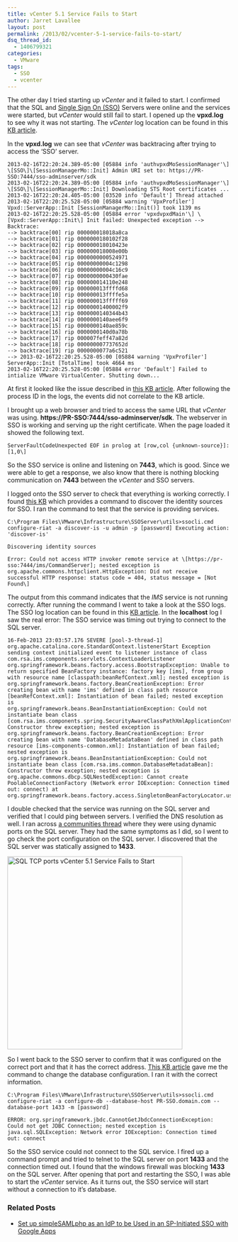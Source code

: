 ```yaml
---
title: vCenter 5.1 Service Fails to Start
author: Jarret Lavallee
layout: post
permalink: /2013/02/vcenter-5-1-service-fails-to-start/
dsq_thread_id:
  - 1406799321
categories:
  - VMware
tags:
  - SSO
  - vcenter
---
```

The other day I tried starting up *vCenter* and it failed to start. I confirmed that the SQL and <a href="http://kb.vmware.com/kb/2034918" onclick="javascript:_gaq.push(['_trackEvent','outbound-article','http://kb.vmware.com/kb/2034918']);">Single Sign On (SSO)</a> Servers were online and the services were started, but *vCenter* would still fail to start. I opened up the **vpxd.log** to see why it was not starting. The *vCenter* log location can be found in this <a href="http://kb.vmware.com/kb/1021804" onclick="javascript:_gaq.push(['_trackEvent','outbound-article','http://kb.vmware.com/kb/1021804']);" title="vCenter Log Location" target="_blank">KB article</a>.

In the **vpxd.log** we can see that *vCenter* was backtracing after trying to access the &#8216;SSO&#8217; server.

    2013-02-16T22:20:24.389-05:00 [05884 info 'authvpxdMoSessionManager'\] \[SSO\]\[SessionManagerMo::Init] Admin URI set to: https://PR-SSO:7444/sso-adminserver/sdk 
    2013-02-16T22:20:24.389-05:00 [05884 info 'authvpxdMoSessionManager'\] \[SSO\]\[SessionManagerMo::Init] Downloading STS Root certificates ... 
    2013-02-16T22:20:24.405-05:00 [03520 info 'Default'] Thread attached 
    2013-02-16T22:20:25.528-05:00 [05884 warning 'VpxProfiler'] Vpxd::ServerApp::Init [SessionManagerMo::Init()] took 1139 ms 
    2013-02-16T22:20:25.528-05:00 [05884 error 'vpxdvpxdMain'\] \[Vpxd::ServerApp::Init\] Init failed: Unexpected exception --> Backtrace: 
    --> backtrace[00] rip 000000018018a8ca 
    --> backtrace[01] rip 0000000180102f28 
    --> backtrace[02] rip 000000018010423e 
    --> backtrace[03] rip 000000018008e00b 
    --> backtrace[04] rip 0000000000524971 
    --> backtrace[05] rip 00000000004c1298 
    --> backtrace[06] rip 00000000004c16c9 
    --> backtrace[07] rip 0000000000430fae 
    --> backtrace[08] rip 000000014110e248 
    --> backtrace[09] rip 000000013ffffd68 
    --> backtrace[10] rip 000000013ffffe5a 
    --> backtrace[11] rip 000000013fffff69 
    --> backtrace[12] rip 00000001400002f9 
    --> backtrace[13] rip 0000000140344b43 
    --> backtrace[14] rip 0000000140aee6f9 
    --> backtrace[15] rip 0000000140ae859c 
    --> backtrace[16] rip 0000000140d0a78b 
    --> backtrace[17] rip 000007feff47a82d 
    --> backtrace[18] rip 000000007737652d 
    --> backtrace[19] rip 0000000077a6c521 
    --> 2013-02-16T22:20:25.528-05:00 [05884 warning 'VpxProfiler'] ServerApp::Init [TotalTime] took 4664 ms 
    2013-02-16T22:20:25.528-05:00 [05884 error 'Default'] Failed to intialize VMware VirtualCenter. Shutting down... 
    

At first it looked like the issue described in <a href="http://kb.vmware.com/kb/2036170" onclick="javascript:_gaq.push(['_trackEvent','outbound-article','http://kb.vmware.com/kb/2036170']);">this KB article</a>. After following the process ID in the logs, the events did not correlate to the KB article.

I brought up a web browser and tried to access the same URL that *vCenter* was using. **https://PR-SSO:7444/sso-adminserver/sdk**. The webserver in SSO is working and serving up the right certificate. When the page loaded it showed the following text.

    ServerFaultCodeUnexpected EOF in prolog at [row,col {unknown-source}]: [1,0\]
    

So the SSO service is online and listening on **7443**, which is good. Since we were able to get a response, we also know that there is nothing blocking communication on **7443** between the *vCenter* and SSO servers.

I logged onto the SSO server to check that everything is working correctly. I found <a href="http://kb.vmware.com/kb/2036170" onclick="javascript:_gaq.push(['_trackEvent','outbound-article','http://kb.vmware.com/kb/2036170']);">this KB</a> which provides a command to discover the identity sources for SSO. I ran the command to test that the service is providing services.

    C:\Program Files\VMware\Infrastructure\SSOServer\utils>ssocli.cmd configure-riat -a discover-is -u admin -p [password] Executing action: 'discover-is'
    
    Discovering identity sources
    
    Error: Could not access HTTP invoker remote service at \[https://pr-sso:7444/ims/CommandServer]; nested exception is org.apache.commons.httpclient.HttpException: Did not receive successful HTTP response: status code = 404, status message = [Not Found\] 
    

The output from this command indicates that the *IMS* service is not running correctly. After running the command I went to take a look at the SSO logs. The SSO log location can be found in this <a href="http://kb.vmware.com/kb/2033430" onclick="javascript:_gaq.push(['_trackEvent','outbound-article','http://kb.vmware.com/kb/2033430']);">KB article</a>. In the **localhost** log I saw the real error: The SSO service was timing out trying to connect to the SQL server.

    16-Feb-2013 23:03:57.176 SEVERE [pool-3-thread-1] org.apache.catalina.core.StandardContext.listenerStart Exception sending context initialized event to listener instance of class com.rsa.ims.components.servlets.ContextLoaderListener 
    org.springframework.beans.factory.access.BootstrapException: Unable to return specified BeanFactory instance: factory key [ims], from group with resource name [classpath:beanRefContext.xml]; nested exception is 
    org.springframework.beans.factory.BeanCreationException: Error creating bean with name 'ims' defined in class path resource [beanRefContext.xml]: Instantiation of bean failed; nested exception is
    org.springframework.beans.BeanInstantiationException: Could not instantiate bean class [com.rsa.ims.components.spring.SecurityAwareClassPathXmlApplicationContext]: Constructor threw exception; nested exception is org.springframework.beans.factory.BeanCreationException: Error creating bean with name 'DatabaseMetadataBean' defined in class path resource [ims-components-common.xml]: Instantiation of bean failed; nested exception is 
    org.springframework.beans.BeanInstantiationException: Could not instantiate bean class [com.rsa.ims.common.DatabaseMetadataBean]: Constructor threw exception; nested exception is 
    org.apache.commons.dbcp.SQLNestedException: Cannot create PoolableConnectionFactory (Network error IOException: Connection timed out: connect) at org.springframework.beans.factory.access.SingletonBeanFactoryLocator.useBeanFactory(SingletonBeanFactoryLocator.java:409) 
    

I double checked that the service was running on the SQL server and verified that I could ping between servers. I verified the DNS resolution as well. I ran across <a href="http://communities.vmware.com/thread/426536" onclick="javascript:_gaq.push(['_trackEvent','outbound-article','http://communities.vmware.com/thread/426536']);">a communities thread</a> where they were using dynamic ports on the SQL server. They had the same symptoms as I did, so I went to go check the port configuration on the SQL server. I discovered that the SQL server was statically assigned to **1433**.

<img src="http://virtuallyhyper.com/wp-content/uploads/2013/02/SQL-TCP-ports.jpg" alt="SQL TCP ports vCenter 5.1 Service Fails to Start" width="395" height="435" class="aligncenter size-full wp-image-6310" title="vCenter 5.1 Service Fails to Start" />

So I went back to the SSO server to confirm that it was configured on the correct port and that it has the correct address. <a href="http://kb.vmware.com/kb/2033516" onclick="javascript:_gaq.push(['_trackEvent','outbound-article','http://kb.vmware.com/kb/2033516']);">This KB article</a> gave me the command to change the database configuration. I ran it with the correct information.

    C:\Program Files\VMware\Infrastructure\SSOServer\utils>ssocli.cmd configure-riat -a configure-db --database-host PR-SSO.domain.com --database-port 1433 -m [password]
    
    ERROR: org.springframework.jbdc.CannotGetJbdcConnectionException: Could not get JDBC Connection; nested exception is java.sql.SQLException: Network error IOException: Connection timed out: connect
    

So the SSO service could not connect to the SQL service. I fired up a command prompt and tried to telnet to the SQL server on port **1433** and the connection timed out. I found that the windows firewall was blocking **1433** on the SQL server. After opening that port and restarting the SSO, I was able to start the *vCenter* service. As it turns out, the SSO service will start without a connection to it&#8217;s database.

<div class="SPOSTARBUST-Related-Posts">
  <H3>
    Related Posts
  </H3>
  
  <ul class="entry-meta">
    <li class="SPOSTARBUST-Related-Post">
      <a title="Set up simpleSAMLphp as an IdP to be Used in an SP-Initiated SSO with Google Apps" href="http://virtuallyhyper.com/2013/05/set-up-simplesamlphp-as-an-idp-to-be-used-in-an-sp-initiated-sso-with-google-apps/" onclick="javascript:_gaq.push(['_trackEvent','outbound-article','http://virtuallyhyper.com/2013/05/set-up-simplesamlphp-as-an-idp-to-be-used-in-an-sp-initiated-sso-with-google-apps/']);" rel="bookmark">Set up simpleSAMLphp as an IdP to be Used in an SP-Initiated SSO with Google Apps</a>
    </li>
  </ul>
</div>

<p class="wp-flattr-button">
  <a class="FlattrButton" style="display:none;" href="http://virtuallyhyper.com/2013/02/vcenter-5-1-service-fails-to-start/" title=" vCenter 5.1 Service Fails to Start" rev="flattr;uid:virtuallyhyper;language:en_GB;category:text;tags:SSO,vcenter,blog;button:compact;">SP-Initiated SAML SSO Hopefully the title of the post isn&#8217;t too confusing. To clear up what I am trying to achieve let&#8217;s check out &#8220;SP-initiated Single Sign-On POST/Artifact Bindings&#8220;. Here...</a>
</p>